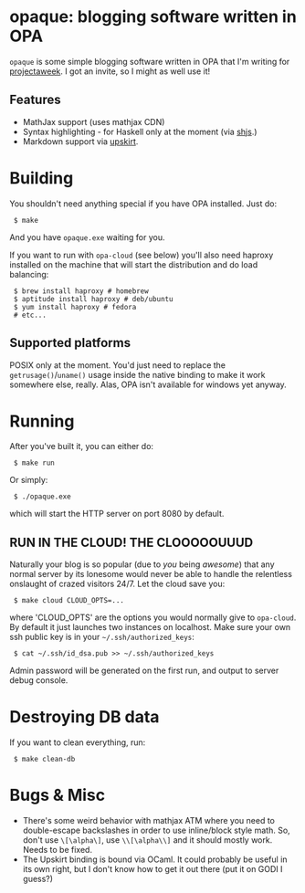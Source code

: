 opaque: blogging software written in OPA
========================================

`opaque` is some simple blogging software written in OPA that I'm
writing for [projectaweek](http://projectaweek.heroku.com/). I got an
invite, so I might as well use it!

Features
--------

 * MathJax support (uses mathjax CDN)
 * Syntax highlighting - for Haskell only at the moment (via [shjs](http://shjs.sf.net).)
 * Markdown support via [upskirt](https://github.com/tanoku/upskirt).

Building
========
You shouldn't need anything special if you have OPA installed. Just do:

     $ make

And you have `opaque.exe` waiting for you.

If you want to run with `opa-cloud` (see below) you'll also need
haproxy installed on the machine that will start the distribution and
do load balancing:

     $ brew install haproxy # homebrew
     $ aptitude install haproxy # deb/ubuntu
     $ yum install haproxy # fedora
     # etc...

Supported platforms
-------------------

POSIX only at the moment. You'd just need to replace the
`getrusage()`/`uname()` usage inside the native binding to make it
work somewhere else, really. Alas, OPA isn't available for windows yet
anyway.

Running
=======

After you've built it, you can either do:

     $ make run

Or simply:

     $ ./opaque.exe

which will start the HTTP server on port 8080 by default.

RUN IN THE CLOUD! THE CLOOOOOUUUD
---------------------------------

Naturally your blog is so popular (due to *you* being *awesome*) that
any normal server by its lonesome would never be able to handle the
relentless onslaught of crazed visitors 24/7. Let the cloud save you:

     $ make cloud CLOUD_OPTS=...

where 'CLOUD_OPTS' are the options you would normally give to
`opa-cloud`. By default it just launches two instances on
localhost. Make sure your own ssh public key is in your
`~/.ssh/authorized_keys`:

     $ cat ~/.ssh/id_dsa.pub >> ~/.ssh/authorized_keys

Admin password will be generated on the first run, and output to
server debug console.

Destroying DB data
==================

If you want to clean everything, run:

     $ make clean-db

Bugs & Misc
===========

 * There's some weird behavior with mathjax ATM where you need to
   double-escape backslashes in order to use inline/block style
   math. So, don't use `\[\alpha\]`, use `\\[\alpha\\]` and it should
   mostly work. Needs to be fixed.
 * The Upskirt binding is bound via OCaml. It could probably be useful
   in its own right, but I don't know how to get it out there (put it
   on GODI I guess?)
